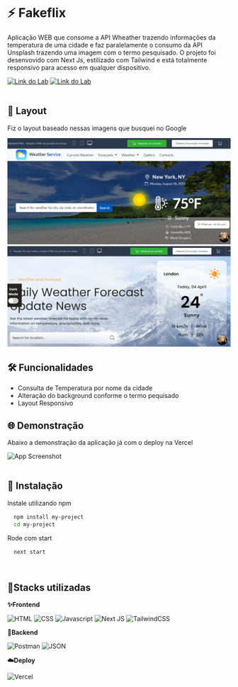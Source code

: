 # ⚡️ Fakeflix

Aplicação WEB que consome a API Wheather trazendo informações da temperatura de uma cidade e faz paralelamente o consumo da API Unsplash trazendo uma imagem com o termo pesquisado. O projeto foi desenvovido com Next Js, estilizado com Tailwind e está totalmente responsivo para acesso em qualquer dispositivo.

[![Link do Lab](https://img.shields.io/badge/▶-000?style=for-the-badge&logo=movie&logoColor=E94D5F)](https://projeto-app-tempo.vercel.app/)
[![Link do Lab](https://img.shields.io/badge/Acesse%20o%20Projeto%20na%20Web-F4181C?style=for-the-badge)](https://projeto-app-tempo.vercel.app/)
<br/><br/>

## 🎯 Layout

Fiz o layout baseado nessas imagens que busquei no Google

![App Referencia 1](https://raw.githubusercontent.com/fabianosantos79/projeto-app-tempo/main/public/referencia1.png)
![App Referencia 2](https://raw.githubusercontent.com/fabianosantos79/projeto-app-tempo/main/public/referencia2.png)
<br/>

## 🛠 Funcionalidades

- Consulta de Temperatura por nome da cidade
- Alteração do background conforme o termo pequisado
- Layout Responsivo

## 🌐 Demonstração

Abaixo a demonstração da aplicação já com o deploy na Vercel

![App Screenshot](https://raw.githubusercontent.com/fabianosantos79/projeto-app-tempo/main/public/tempo_nas_cidades.gif)
<br/><br/>

## 🚀 Instalação

Instale utilizando npm

```bash
  npm install my-project
  cd my-project
```

Rode com start

```bash
  next start
```

<br/>

## 🔗Stacks utilizadas

**✨Frontend**

![HTML](https://img.shields.io/badge/HTML5-E34F26?style=for-the-badge&logo=html5&logoColor=white) ![CSS](https://img.shields.io/badge/CSS3-1572B6?style=for-the-badge&logo=css3&logoColor=white) ![Javascript](https://img.shields.io/badge/JavaScript-323330?style=for-the-badge&logo=javascript&logoColor=F7DF1E) ![Next JS](https://img.shields.io/badge/Next-black?style=for-the-badge&logo=next.js&logoColor=white) ![TailwindCSS](https://img.shields.io/badge/tailwindcss-%2338B2AC.svg?style=for-the-badge&logo=tailwind-css&logoColor=white)
<br/>

**🔨Backend**

![Postman](https://img.shields.io/badge/Postman-FF6C37?style=for-the-badge&logo=Postman&logoColor=white) ![JSON](https://img.shields.io/badge/json-5E5C5C?style=for-the-badge&logo=json&logoColor=white)
<br/>

**☁️Deploy**

![Vercel](https://img.shields.io/badge/vercel-%23000000.svg?style=for-the-badge&logo=vercel&logoColor=white)
